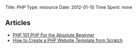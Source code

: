 Title: PHP
Type: resource
Date: 2012-01-10
Time Spent: none

## Articles

- [PHP 101 PHP For the Absolute Beginner](http://devzone.zend.com/article/627)
- [How to Create a PHP Website Template from Scratch](http://www.1stwebdesigner.com/css/how-to-create-php-website-template/)